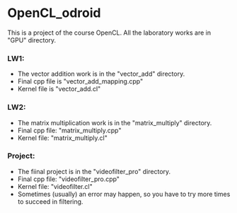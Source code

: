 # OpenCL_odroid
This is a project of the course OpenCL. All the laboratory works are in "GPU" directory.
  
### LW1:

* The vector addition work is in the "vector_add" directory. 
* Final cpp file is "vector_add_mapping.cpp" 
* Kernel file is "vector_add.cl"
  
  
### LW2: 

* The matrix multiplication work is in the "matrix_multiply" directory. 
* Final cpp file: "matrix_multiply.cpp"
* Kernel file: "matrix_multiply.cl"
  
  
### Project:

* The fiinal project is in the "videofilter_pro" directory.
* Final cpp file: "videofilter_pro.cpp"
* Kernel file: "videofilter.cl"
* Sometimes (usually) an error may happen, so you have to try more times to succeed in filtering.


  
